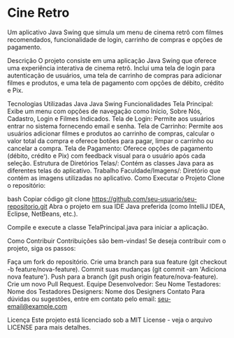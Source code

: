 # Cine Retro
Um aplicativo Java Swing que simula um menu de cinema retrô com filmes recomendados, funcionalidade de login, carrinho de compras e opções de pagamento.

Descrição
O projeto consiste em uma aplicação Java Swing que oferece uma experiência interativa de cinema retrô. Inclui uma tela de login para autenticação de usuários, uma tela de carrinho de compras para adicionar filmes e produtos, e uma tela de pagamento com opções de débito, crédito e Pix.

Tecnologias Utilizadas
Java
Java Swing
Funcionalidades
Tela Principal: Exibe um menu com opções de navegação como Início, Sobre Nós, Cadastro, Login e Filmes Indicados.
Tela de Login: Permite aos usuários entrar no sistema fornecendo email e senha.
Tela de Carrinho: Permite aos usuários adicionar filmes e produtos ao carrinho de compras, calcular o valor total da compra e oferece botões para pagar, limpar o carrinho ou cancelar a compra.
Tela de Pagamento: Oferece opções de pagamento (débito, crédito e Pix) com feedback visual para o usuário após cada seleção.
Estrutura de Diretórios
Telas/: Contém as classes Java para as diferentes telas do aplicativo.
Trabalho Faculdade/Imagens/: Diretório que contém as imagens utilizadas no aplicativo.
Como Executar o Projeto
Clone o repositório:

bash
Copiar código
git clone https://github.com/seu-usuario/seu-repositorio.git
Abra o projeto em sua IDE Java preferida (como IntelliJ IDEA, Eclipse, NetBeans, etc.).

Compile e execute a classe TelaPrincipal.java para iniciar a aplicação.

Como Contribuir
Contribuições são bem-vindas! Se deseja contribuir com o projeto, siga os passos:

Faça um fork do repositório.
Crie uma branch para sua feature (git checkout -b feature/nova-feature).
Commit suas mudanças (git commit -am 'Adiciona nova feature').
Push para a branch (git push origin feature/nova-feature).
Crie um novo Pull Request.
Equipe
Desenvolvedor: Seu Nome
Testadores: Nome dos Testadores
Designers: Nome dos Designers
Contato
Para dúvidas ou sugestões, entre em contato pelo email: seu-email@example.com

Licença
Este projeto está licenciado sob a MIT License - veja o arquivo LICENSE para mais detalhes.

